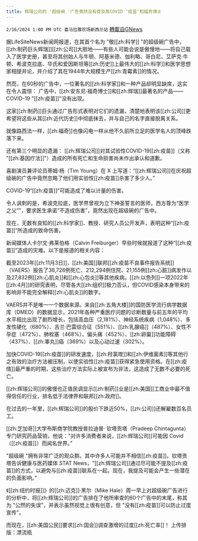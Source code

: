 ```yaml
---
title: 辉瑞公司的 '超级碗 '广告竟然没有提及其COVID '疫苗'和福奇博士
---
```

`2/16/2024 1:00 PM UTC 喜马拉雅农场新西兰站` [轉載自GNews](https://gnews.org/articles/2315372)

据LifeSiteNews新闻网报道，在其首个名为 "敬[[zh:科学]] "的超级碗广告中，[[zh:制药巨头辉瑞]][[zh:公司]]大胆地——有些人可能会说是傲慢地——将自己载入了医学史册，甚至将其创始人与牛顿、阿基米德、伽利略、哥白尼、艾萨克·牛顿、希波克拉底、华氏和爱因斯坦等[[zh:历史]]上最伟大的[[zh:科学]]和医学思想家相提并论，并介绍了其在1944年大规模生产[[zh:青霉素]]的情况。

然而，在60秒的广告中，一位著名的[[zh:科学家]]和一种产品却明显缺席，这实在令人震惊： 广告中，[[zh:安东尼·福奇博士]]和[[zh:辉瑞]]最著名的产品——COVID-19 "[[zh:疫苗]]"没有出现。

这家[[zh:制药]]巨头通过广告形式表明对它们的遗漏，清楚地表明该[[zh:公司]]更希望将这些从其[[zh:近代历史]]中彻底抹去，并与自己的名字直接脱离关系。

就像路西法一样，[[zh:福奇]]也像闪电一样从他不久前所立足的医学名人的顶峰跌落下来。   

还有第三个明显的遗漏： [[zh:辉瑞公司]]对其试验性COVID-19[[zh:疫苗]]（又称 "[[zh:基因疗法]]"）造成的所有死亡和生命损害尚未作出承认和道歉。 

喜剧演员兼评论员蒂姆·杨（Tim Young）在 X 上写道：“[[zh:辉瑞公司]]在庆祝超级碗的广告中竟然忽略了他们用实验性[[zh:疫苗]]杀害了多少人。”

COVID-19“[[zh:疫苗]]”可能造成了难以计量的伤害。

令人讽刺的是，希波克拉底，医学界曾视为立下神圣誓言的医师，西方尊为“医学之父””，要求医生承诺“不造成伤害”，竟然出现在超级碗的广告中。

现在，无数有良知的[[zh:科学家]]、教授、研究人员公开发声，表明这种“[[zh:疫苗]]”所造成的致命伤害。

新闻媒体人卡尔文·弗莱伯格（Calvin Freiburger）早些时候就报道了这种“[[zh:疫苗]]”造成的灾难。以下是报道的相关内容：

截至2023年[[zh:11月3日]]，[[zh:美国]]联邦[[zh:疫苗不良事件报告系统]]（VAERS）报告了36,726例死亡、212,294例住院、21,155例[[zh:心脏]]病发作以及27,832例[[zh:心肌炎]]和[[zh:心包炎]]等其他疾病。[[zh:以色列]]一项2022年[[zh:4月]]的研究表明，尽管各大[[zh:组织]]极力否认，但COVID感染本身带来的影响并不能完全解释[[zh:心肌炎]]的数字。

VAERS并不是唯一一个数据来源。来自[[zh:五角大楼]]的国防医学流行病学数据库（DMED）的数据显示，2021年各种严重医疗问题的诊断数量与前五年的平均水平相比出现了剧烈增长，包括高血压（2,181%）、神经系统疾病（1,048%）、多发性硬化（680%）、吉兰·巴雷综合征（551%）、[[zh:乳腺癌]]（487%）、女性不孕症（472%）、肺栓塞（468%）、偏头痛（452%）、[[zh:卵巢]]功能障碍（437%）、[[zh:睾丸]]癌（369%）以及心动过速（302%）。

加快COVID-19[[zh:疫苗]]的研发速度，[[zh:羟氯喹]]和[[zh:伊维菌素]]等其他行之有效的治疗方法被压制，以使实验性[[zh:疫苗]]获得紧急使用资格。在[[zh:疫情]]最严重的时期，这些治疗方法实际上被宣布为非法，这造成了无数不必要的死亡。 

[[zh:辉瑞公司]]的傲慢也正值民调显示[[zh:制药]]业是[[zh:美国]]工商业中最不值得信任的行业，排名低于法律界和联邦[[zh:政府]]。

在过去的一年里，[[zh:辉瑞公司]]的股价下跌近50%，[[zh:公司]]还解雇数百名员工。 

[[zh:芝加哥]]大学布斯商学院教授普拉迪普· 钦塔贡塔（Pradeep Chintagunta）专门研究药品营销，他说："对许多消费者来说，[[zh:辉瑞公司]]可能因 Covid（[[zh:疫苗]]）而闻名世界。”

"超级碗 "拥有非常广泛的观众群。其中许多人可能并不相信[[zh:疫苗]]。钦塔贡塔告诉健康与医药媒体 STAT News，"[[zh:辉瑞公司]]通过尽可能不提及[[zh:疫苗]]的方式，以避免与[[zh:疫苗]]联系在一起。现在，我提及可能会产生一些潜在的负面影响。”

《[[zh:纽约时报]]》的[[zh:迈克]]·黑尔（Mike Hale）周一早上对超级碗广告进行的分析中，将[[zh:辉瑞公司]]的广告排在了他所审查的60个广告中的末尾，称其为 "公然的失误"，并表示虽然视觉上很有创意，但 "没有[[zh:疫苗]]可以防止过度宣传"。

而现在，[[zh:美国公民]]要求[[zh:国会]]调查激增的过度[[zh:死亡率]]！
上传排版：漂流瓶
